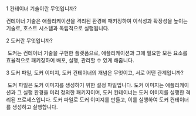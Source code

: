 1	컨테이너 기술이란 무엇입니까? 

컨테이너 기술은 애플리케이션을 격리된 환경에 패키징하여 이식성과 확장성을 높이는 기술로, 호스트 시스템과 독립적으로 실행됩니다.

2	도커란 무엇입니까?

 도커는 컨테이너 기술을 구현한 플랫폼으로, 애플리케이션과 그에 필요한 모든 요소를 효율적으로 패키징하여 배포, 실행, 관리할 수 있게 해줍니다.

3	도커 파일, 도커 이미지, 도커 컨테이너의 개념은 무엇이고, 서로 어떤 관계입니까?

 도커 파일은 도커 이미지를 생성하기 위한 설정 파일입니다. 도커 이미지는 애플리케이션과 그 실행 환경을 미리 정의한 패키지이며, 도커 컨테이너는 도커 이미지를 실행한 격리된 프로세스입니다. 도커 파일로 도커 이미지를 만들고, 이를 실행하여 도커 컨테이너를 생성하고 실행합니다.
